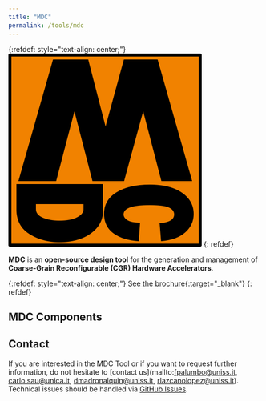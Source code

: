 ```yaml
---
title: "MDC"
permalink: /tools/mdc
---
```


{:refdef: style="text-align: center;"}
![](/assets/images/mdc/mdc.png)
{: refdef}

**MDC** is an **open-source design tool** for the generation and management of **Coarse-Grain Reconfigurable (CGR) Hardware Accelerators**.

{:refdef: style="text-align: center;"}
[See the brochure](/assets/files/mdc/MCD-brochure.pdf){:target="_blank"}
{: refdef}


## MDC Components


## Contact

If you are interested in the MDC Tool or if you want to request further information, do not hesitate to [contact us](mailto:fpalumbo@uniss.it, carlo.sau@unica.it, dmadronalquin@uniss.it, rlazcanolopez@uniss.it).  Technical issues should be handled via [GitHub Issues](https://github.com/mdc-suite/mdc/issues).
